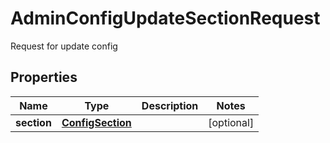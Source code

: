 

# AdminConfigUpdateSectionRequest

Request for update config
## Properties

Name | Type | Description | Notes
------------ | ------------- | ------------- | -------------
**section** | [**ConfigSection**](ConfigSection.md) |  |  [optional]



